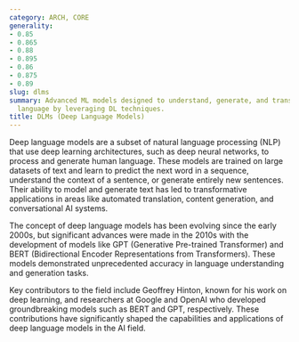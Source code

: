 ```yaml
---
category: ARCH, CORE
generality:
- 0.85
- 0.865
- 0.88
- 0.895
- 0.86
- 0.875
- 0.89
slug: dlms
summary: Advanced ML models designed to understand, generate, and translate human
  language by leveraging DL techniques.
title: DLMs (Deep Language Models)
---
```


Deep language models are a subset of natural language processing (NLP) that use deep learning architectures, such as deep neural networks, to process and generate human language. These models are trained on large datasets of text and learn to predict the next word in a sequence, understand the context of a sentence, or generate entirely new sentences. Their ability to model and generate text has led to transformative applications in areas like automated translation, content generation, and conversational AI systems.

The concept of deep language models has been evolving since the early 2000s, but significant advances were made in the 2010s with the development of models like GPT (Generative Pre-trained Transformer) and BERT (Bidirectional Encoder Representations from Transformers). These models demonstrated unprecedented accuracy in language understanding and generation tasks.

Key contributors to the field include Geoffrey Hinton, known for his work on deep learning, and researchers at Google and OpenAI who developed groundbreaking models such as BERT and GPT, respectively. These contributions have significantly shaped the capabilities and applications of deep language models in the AI field.